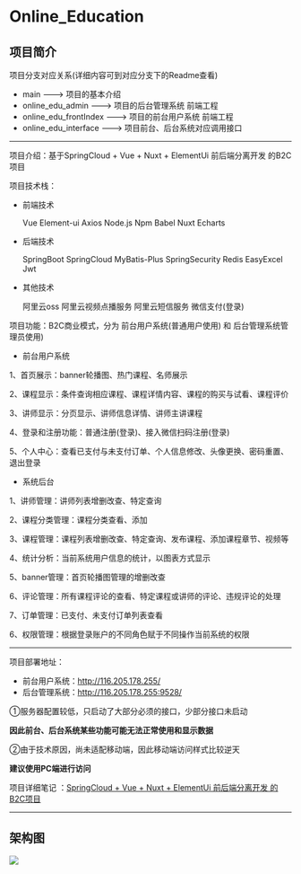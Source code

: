 # Online_Education

## 项目简介

项目分支对应关系(详细内容可到对应分支下的Readme查看)

- main   --->  项目的基本介绍
- online_edu_admin   --->  项目的后台管理系统 前端工程
- online_edu_frontIndex  --->  项目的前台用户系统  前端工程
- online_edu_interface  ---> 项目前台、后台系统对应调用接口

---

项目介绍：基于SpringCloud + Vue + Nuxt + ElementUi 前后端分离开发 的B2C项目

项目技术栈：

- 前端技术

  Vue	Element-ui	Axios	Node.js	Npm	Babel	Nuxt	Echarts 	

- 后端技术

  SpringBoot	SpringCloud	MyBatis-Plus	SpringSecurity	Redis	EasyExcel	Jwt

- 其他技术

  阿里云oss	阿里云视频点播服务	阿里云短信服务	微信支付(登录)

项目功能：B2C商业模式，分为 前台用户系统(普通用户使用) 和 后台管理系统管理员使用)

- 前台用户系统

1、首页展示：banner轮播图、热门课程、名师展示

2、课程显示：条件查询相应课程、课程详情内容、课程的购买与试看、课程评价

3、讲师显示：分页显示、讲师信息详情、讲师主讲课程

4、登录和注册功能：普通注册(登录)、接入微信扫码注册(登录)

5、个人中心：查看已支付与未支付订单、个人信息修改、头像更换、密码重置、退出登录

- 系统后台

1、讲师管理：讲师列表增删改查、特定查询

2、课程分类管理：课程分类查看、添加

3、课程管理：课程列表增删改查、特定查询、发布课程、添加课程章节、视频等

4、统计分析：当前系统用户信息的统计，以图表方式显示

5、banner管理：首页轮播图管理的增删改查

6、评论管理：所有课程评论的查看、特定课程或讲师的评论、违规评论的处理

7、订单管理：已支付、未支付订单列表查看

6、权限管理：根据登录账户的不同角色赋于不同操作当前系统的权限

---

项目部署地址：

- 前台用户系统：http://116.205.178.255/
- 后台管理系统：http://116.205.178.255:9528/

①服务器配置较低，只启动了大部分必须的接口，少部分接口未启动

**因此前台、后台系统某些功能可能无法正常使用和显示数据**

②由于技术原因，尚未适配移动端，因此移动端访问样式比较逆天

**建议使用PC端进行访问**

项目详细笔记 ：[SpringCloud + Vue + Nuxt + ElementUi 前后端分离开发 的B2C项目](http://year21.top/2022/09/14/OnlineEducation/)

---

## 架构图

![](https://s1.ax1x.com/2022/09/15/vzik4K.png)





